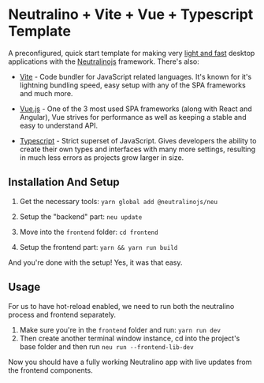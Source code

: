 # Neutralino + Vite + Vue + Typescript Template
A preconfigured, quick start template for making very [light and fast](https://github.com/Elanis/web-to-desktop-framework-comparison) desktop applications with the [Neutralinojs](https://neutralino.js.org/) framework. There's also:
- [Vite](https://vitejs.dev/) - Code bundler for JavaScript related languages. It's known for it's lightning bundling speed, easy setup with any of the SPA frameworks and much more.

- [Vue.js](https://vuejs.org/) - One of the 3 most used SPA frameworks (along with React and Angular), Vue strives for performance as well as keeping a stable and easy to understand API.

- [Typescript](https://www.typescriptlang.org/) - Strict superset of JavaScript. Gives developers the ability to create their own types and interfaces with many more settings, resulting in much less errors as projects grow larger in size.


## Installation And Setup
1. Get the necessary tools: `yarn global add @neutralinojs/neu`

2. Setup the "backend" part: `neu update`

3. Move into the `frontend` folder: `cd frontend`

4. Setup the frontend part: `yarn && yarn run build`

And you're done with the setup! Yes, it was that easy.


## Usage
For us to have hot-reload enabled, we need to run both the neutralino process and frontend separately.

1. Make sure you're in the `frontend` folder and run: `yarn run dev`
2. Then create another terminal window instance, cd into the project's base folder and then run `neu run --frontend-lib-dev`

Now you should have a fully working Neutralino app with live updates from the frontend components.